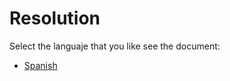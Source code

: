 # **Resolution**

Select the languaje that you like see the document:

   - [Spanish](readme-es.md)
